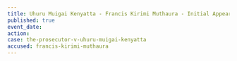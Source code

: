 ```yaml
---
title: Uhuru Muigai Kenyatta - Francis Kirimi Muthaura - Initial Appearance
published: true
event_date:
action:
case: the-prosecutor-v-uhuru-muigai-kenyatta
accused: francis-kirimi-muthaura
---
```



